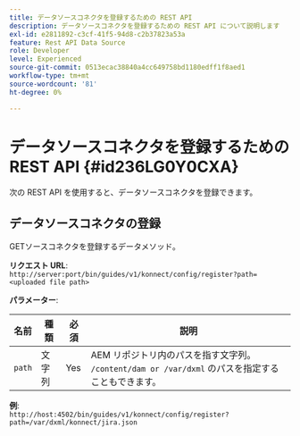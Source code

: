 ```yaml
---
title: データソースコネクタを登録するための REST API
description: データソースコネクタを登録するための REST API について説明します
exl-id: e2811892-c3cf-41f5-94d8-c2b37823a53a
feature: Rest API Data Source
role: Developer
level: Experienced
source-git-commit: 0513ecac38840a4cc649758bd1180edff1f8aed1
workflow-type: tm+mt
source-wordcount: '81'
ht-degree: 0%

---
```


# データソースコネクタを登録するための REST API {#id236LG0Y0CXA}

次の REST API を使用すると、データソースコネクタを登録できます。

## データソースコネクタの登録

GETソースコネクタを登録するデータメソッド。

**リクエスト URL**:
`http://server:port/bin/guides/v1/konnect/config/register?path=<uploaded file path>`

**パラメーター**:

|名前|種類|必須|説明|
|----|----|--------|-----------|
|`path`|文字列|Yes|AEM リポジトリ内のパスを指す文字列。 `/content/dam or /var/dxml` のパスを指定することもできます。|

**例**:\
`http://host:4502/bin/guides/v1/konnect/config/register?path=/var/dxml/konnect/jira.json`
